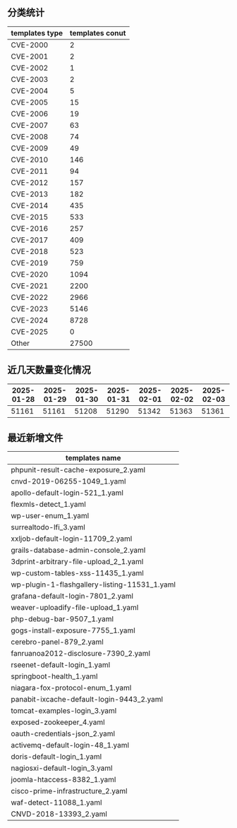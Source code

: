 ## 分类统计
| templates type | templates conut | 
| --- | --- |
| CVE-2000 | 2 |
| CVE-2001 | 2 |
| CVE-2002 | 1 |
| CVE-2003 | 2 |
| CVE-2004 | 5 |
| CVE-2005 | 15 |
| CVE-2006 | 19 |
| CVE-2007 | 63 |
| CVE-2008 | 74 |
| CVE-2009 | 49 |
| CVE-2010 | 146 |
| CVE-2011 | 94 |
| CVE-2012 | 157 |
| CVE-2013 | 182 |
| CVE-2014 | 435 |
| CVE-2015 | 533 |
| CVE-2016 | 257 |
| CVE-2017 | 409 |
| CVE-2018 | 523 |
| CVE-2019 | 759 |
| CVE-2020 | 1094 |
| CVE-2021 | 2200 |
| CVE-2022 | 2966 |
| CVE-2023 | 5146 |
| CVE-2024 | 8728 |
| CVE-2025 | 0 |
| Other | 27500 |
## 近几天数量变化情况
|2025-01-28 | 2025-01-29 | 2025-01-30 | 2025-01-31 | 2025-02-01 | 2025-02-02 | 2025-02-03|
|--- | ------ | ------ | ------ | ------ | ------ | ---|
|51161 | 51161 | 51208 | 51290 | 51342 | 51363 | 51361|
## 最近新增文件
| templates name | 
| --- |
| phpunit-result-cache-exposure_2.yaml |
| cnvd-2019-06255-1049_1.yaml |
| apollo-default-login-521_1.yaml |
| flexmls-detect_1.yaml |
| wp-user-enum_1.yaml |
| surrealtodo-lfi_3.yaml |
| xxljob-default-login-11709_2.yaml |
| grails-database-admin-console_2.yaml |
| 3dprint-arbitrary-file-upload_2_1.yaml |
| wp-custom-tables-xss-11435_1.yaml |
| wp-plugin-1-flashgallery-listing-11531_1.yaml |
| grafana-default-login-7801_2.yaml |
| weaver-uploadify-file-upload_1.yaml |
| php-debug-bar-9507_1.yaml |
| gogs-install-exposure-7755_1.yaml |
| cerebro-panel-879_2.yaml |
| fanruanoa2012-disclosure-7390_2.yaml |
| rseenet-default-login_1.yaml |
| springboot-health_1.yaml |
| niagara-fox-protocol-enum_1.yaml |
| panabit-ixcache-default-login-9443_2.yaml |
| tomcat-examples-login_3.yaml |
| exposed-zookeeper_4.yaml |
| oauth-credentials-json_2.yaml |
| activemq-default-login-48_1.yaml |
| doris-default-login_1.yaml |
| nagiosxi-default-login_3.yaml |
| joomla-htaccess-8382_1.yaml |
| cisco-prime-infrastructure_2.yaml |
| waf-detect-11088_1.yaml |
| CNVD-2018-13393_2.yaml |

